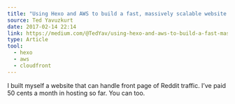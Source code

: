 ```yaml
---
title: "Using Hexo and AWS to build a fast, massively scalable website for pennies – Medium"
source: Ted Yavuzkurt
date: 2017-02-14 22:14
link: https://medium.com/@TedYav/using-hexo-and-aws-to-build-a-fast-massively-scalable-website-for-pennies-ea3c0f1115a#.qpa0w0onb
type: Article
tool:
  - hexo
  - aws
  - cloudfront
---
```

I built myself a website that can handle front page of Reddit traffic. I’ve paid 50 cents a month in hosting so far. You can too.
